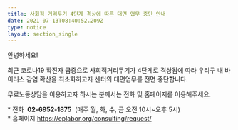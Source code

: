 ```yaml
---
title: 사회적 거리두기 4단계 격상에 따른 대면 업무 중단 안내
date: 2021-07-13T08:40:52.209Z
type: notice
layout: section_single
---
```

<p>안녕하세요!</p>
<p>최근 코로나19 확진자 급증으로 사회적거리두기가 4단계로 격상됨에 따라 우리구 내 바이러스 감염 확산을 최소화하고자 센터의 대면업무를 전면 중단합니다.</p>
<p>무료노동상담을 이용하고자 하시는 분께서는 전화 및 홈페이지를 이용해주세요.</p>
<p>* 전화&nbsp; <strong>02-6952-1875</strong>&nbsp; (매주 월, 화, 수, 금 오전 10시~오후 5시)<br />* 홈페이지 <a href="https://eplabor.org/consulting/request/">https://eplabor.org/consulting/request/</a></p>
<p>&nbsp;</p>
<p>&nbsp;</p>
